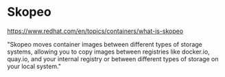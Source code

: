 # Skopeo
https://www.redhat.com/en/topics/containers/what-is-skopeo

"Skopeo moves container images between different types of storage systems, allowing you to copy images between registries like docker.io, quay.io, and your internal registry or between different types of storage on your local system."
